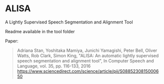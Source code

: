 # ALISA
A Lightly Supervised Speech Segmentation and Alignment Tool

Readme available in the tool folder

Paper:
> Adriana Stan, Yoshitaka Mamiya, Junichi Yamagishi, Peter Bell, Oliver Watts, Rob Clark, Simon King, "ALISA: An automatic lightly supervised speech segmentation and alignment tool", In Computer Speech and Language, vol. 35, pp. 116-133, 2016 https://www.sciencedirect.com/science/article/pii/S0885230815000650
